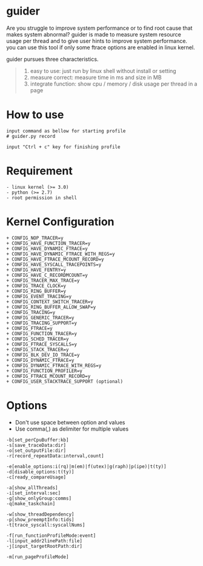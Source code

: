 # guider
Are you struggle to improve system performance or to find root cause that makes system abnormal?
guider is made to measure system resource usage per thread and to give user hints to improve system performance.
you can use this tool if only some ftrace options are enabled in linux kernel.

guider pursues three characteristics.
>1. easy to use: just run by linux shell without install or setting
>2. measure correct: measure time in ms and size in MB
>3. integrate function: show cpu / memory / disk usage per thread in a page 


How to use
=======

```
input command as bellow for starting profile
# guider.py record 

input "Ctrl + c" key for finishing profile
```


Requirement
=======

```
- linux kernel (>= 3.0)
- python (>= 2.7)
- root permission in shell
```


Kernel Configuration
=======

```
+ CONFIG_NOP_TRACER=y
+ CONFIG_HAVE_FUNCTION_TRACER=y
+ CONFIG_HAVE_DYNAMIC_FTRACE=y
+ CONFIG_HAVE_DYNAMIC_FTRACE_WITH_REGS=y
+ CONFIG_HAVE_FTRACE_MCOUNT_RECORD=y
+ CONFIG_HAVE_SYSCALL_TRACEPOINTS=y
+ CONFIG_HAVE_FENTRY=y
+ CONFIG_HAVE_C_RECORDMCOUNT=y
+ CONFIG_TRACER_MAX_TRACE=y
+ CONFIG_TRACE_CLOCK=y
+ CONFIG_RING_BUFFER=y
+ CONFIG_EVENT_TRACING=y
+ CONFIG_CONTEXT_SWITCH_TRACER=y
+ CONFIG_RING_BUFFER_ALLOW_SWAP=y
+ CONFIG_TRACING=y
+ CONFIG_GENERIC_TRACER=y
+ CONFIG_TRACING_SUPPORT=y
+ CONFIG_FTRACE=y
+ CONFIG_FUNCTION_TRACER=y
+ CONFIG_SCHED_TRACER=y
+ CONFIG_FTRACE_SYSCALLS=y
+ CONFIG_STACK_TRACER=y
+ CONFIG_BLK_DEV_IO_TRACE=y
+ CONFIG_DYNAMIC_FTRACE=y
+ CONFIG_DYNAMIC_FTRACE_WITH_REGS=y
+ CONFIG_FUNCTION_PROFILER=y
+ CONFIG_FTRACE_MCOUNT_RECORD=y
+ CONFIG_USER_STACKTRACE_SUPPORT (optional)
```


Options
=======

* Don't use space between option and values
* Use comma(,) as delimiter for multiple values

```
-b[set_perCpuBuffer:kb]
-s[save_traceData:dir]
-o[set_outputFile:dir]
-r[record_repeatData:interval,count]

-e[enable_options:i(rq)|m(em)|f(utex)|g(raph)|p(ipe)|t(ty)]
-d[disable_options:t(ty)]
-c[ready_compareUsage]

-a[show_allThreads]
-i[set_interval:sec]
-g[show_onlyGroup:comms]
-q[make_taskchain]

-w[show_threadDependency]
-p[show_preemptInfo:tids]
-t[trace_syscall:syscallNums]

-f[run_functionProfileMode:event]
-l[input_addr2linePath:file]
-j[input_targetRootPath:dir]

-m[run_pageProfileMode]
```
